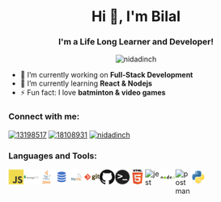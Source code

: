 <h1 align="center">Hi 👋, I'm Bilal</h1>
<h3 align="center">I'm a Life Long Learner and Developer!</h3>
<p align="center"> <img src="https://komarev.com/ghpvc/?username=BilalKucuk491&color=87CEEB" alt="nidadinch" /> </p>


- 🔭 I’m currently working on **Full-Stack Development**
- 🌱 I’m currently learning **React & Nodejs**
- ⚡ Fun fact: I love **batminton & video games**

### Connect with me:
<p align="left"> 
<a href="https://www.linkedin.com/in/bilal-k%C3%BC%C3%A7%C3%BCk-3529391a1/" target="blank"><img align="center" src="https://cdn.jsdelivr.net/npm/simple-icons@3.0.1/icons/linkedin.svg" alt="13198517" width="26" /></a>
 <a href="https://stackoverflow.com/users/13675578/nidadinch" target="blank"><img align="center" src="https://raw.githubusercontent.com/rahuldkjain/github-profile-readme-generator/master/src/images/icons/Social/stack-overflow.svg" alt="18108931" height="30" width="40" /></a>
<a href="https://www.hackerrank.com/nidadinc" target="blank"><img align="center" src="https://raw.githubusercontent.com/rahuldkjain/github-profile-readme-generator/master/src/images/icons/Social/hackerrank.svg" alt="nidadinch" height="30" width="40" /></a>
</p>

### Languages and Tools:


<img align="left" alt="javascript" width="30px" src="https://raw.githubusercontent.com/devicons/devicon/master/icons/javascript/javascript-original.svg" /> 
<img align="left" alt="MongoDB" width="30px"src="https://raw.githubusercontent.com/github/explore/80688e429a7d4ef2fca1e82350fe8e3517d3494d/topics/mongodb/mongodb.png" />
<img align="left" alt="Java" width="30px" src="https://raw.githubusercontent.com/github/explore/80688e429a7d4ef2fca1e82350fe8e3517d3494d/topics/java/java.png" />
<img align="left" alt="SQL" width="30px" src="https://raw.githubusercontent.com/github/explore/80688e429a7d4ef2fca1e82350fe8e3517d3494d/topics/sql/sql.png" />
<img align="left" alt="MySQL"width="30px" src="https://raw.githubusercontent.com/github/explore/80688e429a7d4ef2fca1e82350fe8e3517d3494d/topics/mysql/mysql.png" />
<img align="left" alt="Git" width="30px"src="https://raw.githubusercontent.com/github/explore/80688e429a7d4ef2fca1e82350fe8e3517d3494d/topics/git/git.png" />
<img align="left" alt="GitHub" width="30px" src="https://raw.githubusercontent.com/github/explore/78df643247d429f6cc873026c0622819ad797942/topics/github/github.png" />
<img align="left" alt="Terminal" width="30px" src="https://raw.githubusercontent.com/github/explore/80688e429a7d4ef2fca1e82350fe8e3517d3494d/topics/terminal/terminal.png" />
<img align="left" alt="html5" width="30px" src="https://raw.githubusercontent.com/devicons/devicon/master/icons/html5/html5-original-wordmark.svg" /> 
<img align="left" alt="jest" width="30px" src="https://www.vectorlogo.zone/logos/jestjsio/jestjsio-icon.svg" /> 
<img align="left" alt="nodejs" width="30px" src="https://raw.githubusercontent.com/devicons/devicon/master/icons/nodejs/nodejs-original-wordmark.svg" />
<img align="left" alt="postman" width="30px" src="https://www.vectorlogo.zone/logos/getpostman/getpostman-icon.svg" /> 
<img align="left" alt="python" width="30px" src="https://raw.githubusercontent.com/devicons/devicon/master/icons/python/python-original.svg" /> </a> 
